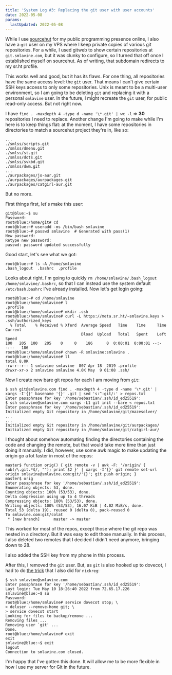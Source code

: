 ```yaml
---
title: 'System Log #3: Replacing the git user with user accounts'
date: 2022-05-08
params:
  lastUpdated: 2022-05-08
---
```


While I use [sourcehut](https://sr.ht/~smlavine) for my public
programming presence online, I also have a `git` user on my VPS
where I keep private copies of various git repositories. For a while, I
used gitweb to show certain repositories at `git.smlavine.com`, but
it was clunky to configure, so I turned that off once I established
myself on sourcehut. As of writing, that subdomain redirects to my sr.ht
profile.

This works well and good, but it has its flaws. For one thing, all
repositories have the same access level: the `git` user. That means
I can't give certain SSH keys access to only some repositories. Unix is
meant to be a multi-user environment, so I am going to be deleting
`git` and replacing it with a personal `smlavine` user. In the
future, I might recreate the `git` user, for public read-only
access. But not right now.

I have `find . -maxdepth 4 -type d -name '\*.git' | wc -l` => **30**
repositories I need to replace. Another change I'm going to make while
I'm here is to keep things flat: at the moment, I have some repositories
in directories to match a sourcehut project they're in, like so:

```
...
./smlss/scripts.git
./smlss/dmenu.git
./smlss/st.git
./smlss/dots.git
./smlss/svkbd.git
./smlss/dwm.git
...
./aurpackages/jo-aur.git
./aurpackages/aurpackages.git
./aurpackages/catgirl-aur.git
```

But no more.

First things first, let's make this user:

```
git@blue:~$ su
Password:
root@blue:/home/git# cd
root@blue:~# useradd -ms /bin/bash smlavine
root@blue:~# passwd smlavine  # Generated with pass(1)
New password:
Retype new password:
passwd: password updated successfully
```

Good start, let's see what we got:

```
root@blue:~# ls -A /home/smlavine
.bash_logout  .bashrc  .profile
```

Looks about right. I'm going to quickly
`rm /home/smlavine/.bash_logout /home/smlavine/.bashrc`, so that I
can instead use the system default `/etc/bash.bashrc` I've already
installed. Now let's get login going:

```
root@blue:~# cd /home/smlavine
root@blue:/home/smlavine# l
.profile
root@blue:/home/smlavine# mkdir .ssh
root@blue:/home/smlavine# curl -L https://meta.sr.ht/~smlavine.keys > .ssh/authorized_keys
  % Total    % Received % Xferd  Average Speed   Time    Time     Time  Current
                                 Dload  Upload   Total   Spent    Left  Speed
100   205  100   205    0     0    186      0  0:00:01  0:00:01 --:--:--   186
root@blue:/home/smlavine# chown -R smlavine:smlavine .
root@blue:/home/smlavine# ll
total 8.0K
-rw-r--r-- 1 smlavine smlavine  807 Apr 18  2019 .profile
drwxr-xr-x 2 smlavine smlavine 4.0K May  9 01:08 .ssh/
```

Now I create new bare git repos for each I am moving from `git`:

```
$ ssh git@smlavine.com find . -maxdepth 4 -type d -name '\*.git' | xargs -I'{}' basename '{}' .git | sed 's:^:git/:' > repos.txt
Enter passphrase for key '/home/sebastian/.ssh/id_ed25519':
$ ssh smlavine@smlavine.com xargs -L1 git init --bare < repos.txt
Enter passphrase for key '/home/sebastian/.ssh/id_ed25519':
Initialized empty Git repository in /home/smlavine/git/mazesolver/
...
...
Initialized empty Git repository in /home/smlavine/git/aurpackages/
Initialized empty Git repository in /home/smlavine/git/catgirl-aur/
```

I thought about somehow automating finding the directories containing
the code and changing the remote, but that would take more time than
just doing it manually. I did, however, use some awk magic to make
updating the origin go a lot faster in most of the repos:

```
master$ function orig() { git remote -v | awk -F: '/origin/ { sub(/\.git.*$/, ""); print $2 }' | xargs -I'{}' git remote set-url origin smlavine@smlavine.com:git/'{}'; git push origin; }
master$ orig
Enter passphrase for key '/home/sebastian/.ssh/id_ed25519':
Enumerating objects: 53, done.
Counting objects: 100% (53/53), done.
Delta compression using up to 4 threads
Compressing objects: 100% (53/53), done.
Writing objects: 100% (53/53), 16.07 KiB | 4.02 MiB/s, done.
Total 53 (delta 19), reused 0 (delta 0), pack-reused 0
To smlavine.com:git/colat
 * [new branch]      master -> master
```

This worked for most of the repos, except those where the git repo was
nested in a directory. But it was easy to edit those manually. In this
process, I also deleted two remotes that I decided I didn't need
anymore, bringing down to 28.

I also added the SSH key from my phone in this process.

After this, I removed the `git` user. But, as `git` is also
hooked up to dovecot, I had to do [the trick][0] that I also did for
`nickreg`:

[0]: https:smlavine.com/blog/002_deleting-nickreg/

```
$ ssh smlavine@smlavine.com
Enter passphrase for key '/home/sebastian/.ssh/id_ed25519':
Last login: Tue May 10 18:26:40 2022 from 72.65.17.226
smlavine@blue:~$ su
Password:
root@blue:/home/smlavine# service dovecot stop; \
> deluser --remove-home git; \
> service dovecot start
Looking for files to backup/remove ...
Removing files ...
Removing user `git' ...
Done.
root@blue:/home/smlavine# exit
exit
smlavine@blue:~$ exit
logout
Connection to smlavine.com closed.
```

I'm happy that I've gotten this done. It will allow me to be more
flexible in how I use my server for Git in the future.
